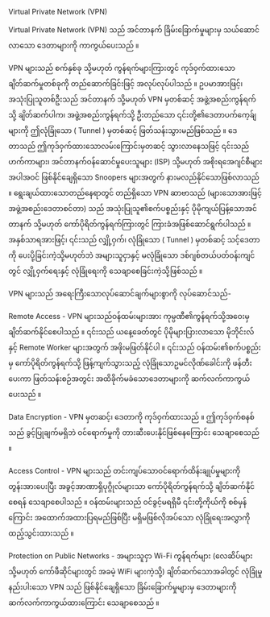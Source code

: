 Virtual Private Network (VPN)

Virtual Private Network (VPN) သည် အင်တာနက် ခြိမ်းခြောက်မှုများမှ သယ်ဆောင်လာသော ဒေတာများကို ကာကွယ်ပေးသည် ။

VPN များသည် စက်နှစ်ခု သို့မဟုတ် ကွန်ရက်များကြားတွင် ကုဒ်ဝှက်ထားသော ချိတ်ဆက်မှုတစ်ခုကို တည်ဆောက်ခြင်းဖြင့် အလုပ်လုပ်ပါသည် ။ ဥပမာအားဖြင့်၊ အသုံးပြုသူတစ်ဦးသည် အင်တာနက် သို့မဟုတ် VPN မှတစ်ဆင့် အဖွဲ့အစည်းကွန်ရက်သို့ ချိတ်ဆက်ပါက၊ အဖွဲ့အစည်းကွန်ရက်သို့ ဦးတည်သော ၎င်းတို့၏ဒေတာပက်ကေ့ခ်ျများကို ဤလုံခြုံသော ( Tunnel ) မှတစ်ဆင့် ဖြတ်သန်းသွားမည်ဖြစ်သည် ။ ဒေတာသည် ဤကုဒ်ဝှက်ထားသောလမ်းကြောင်းမှတဆင့် သွားလာနေသဖြင့် ၎င်းသည် ဟက်ကာများ၊ အင်တာနက်ဝန်ဆောင်မှုပေးသူများ (ISP) သို့မဟုတ် အစိုးရအေဂျင်စီများအပါအဝင် ဖြစ်နိုင်ချေရှိသော Snoopers များအတွက် နားမလည်နိုင်သောဖြစ်လာသည် ။ ရွေးချယ်ထားသောတည်နေရာတွင် တည်ရှိသော VPN ဆာဗာသည် (များသောအားဖြင့် အဖွဲ့အစည်းဒေတာစင်တာ) သည် အသုံးပြုသူ၏စက်ပစ္စည်းနှင့် ပိုမိုကျယ်ပြန့်သောအင်တာနက် သို့မဟုတ် ကော်ပိုရိတ်ကွန်ရက်ကြားတွင် ကြားခံအဖြစ်ဆောင်ရွက်ပါသည် ။ အနှစ်သာရအားဖြင့်၊ ၎င်းသည် လျှို့ဝှက်၊ လုံခြုံသော ( Tunnel ) မှတစ်ဆင့် သင့်ဒေတာကို ပေးပို့ခြင်းကဲ့သို့မဟုတ်ဘဲ အများသူငှာနှင့် မလုံခြုံသော ဒစ်ဂျစ်တယ်ပတ်ဝန်းကျင်တွင် လျှို့ဝှက်ရေးနှင့် လုံခြုံရေးကို သေချာစေခြင်းကဲ့သို့ဖြစ်သည် ။

VPN များသည် အရေးကြီးသောလုပ်ဆောင်ချက်များစွာကို လုပ်ဆောင်သည်-

Remote Access - VPN များသည်ဝန်ထမ်းများအား ကုမ္ပဏီ၏ကွန်ရက်သို့အဝေးမှချိတ်ဆက်နိုင်စေပါသည် ။ ၎င်းသည် ယနေ့ခေတ်တွင် ပိုမိုများပြားလာသော မိုဘိုင်းလ်နှင့် Remote Worker များအတွက် အဖိုးမဖြတ်နိုင်ပါ ။ ၎င်းသည် ဝန်ထမ်း၏စက်ပစ္စည်းမှ ကော်ပိုရိတ်ကွန်ရက်သို့ ဖြန့်ကျက်သွားသည့် လုံခြုံသောဥမင်လိုဏ်ခေါင်းကို ဖန်တီးပေးကာ ဖြတ်သန်းစဉ်အတွင်း အထိခိုက်မခံသောဒေတာများကို ဆက်လက်ကာကွယ်ပေးသည် ။

Data Encryption - VPN မှတဆင့်၊ ဒေတာကို ကုဒ်ဝှက်ထားသည် ။ ဤကုဒ်ဝှက်စနစ်သည် ခွင့်ပြုချက်မရှိဘဲ ဝင်ရောက်မှုကို တားဆီးပေးနိုင်ဖြစ်နေကြောင်း သေချာစေသည် ။

Access Control - VPN များသည် တင်းကျပ်သောဝင်ရောက်ထိန်းချုပ်မှုများကို တွန်းအားပေးပြီး အခွင့်အာဏာရှိပုဂ္ဂိုလ်များသာ ကော်ပိုရိတ်ကွန်ရက်သို့ ချိတ်ဆက်နိုင်စေရန် သေချာစေပါသည် ။ ဝန်ထမ်းများသည် ဝင်ခွင့်မရရှိမီ ၎င်းတို့ကိုယ်ကို စစ်မှန်ကြောင်း အထောက်အထားပြရမည်ဖြစ်ပြီး မရှိမဖြစ်လိုအပ်သော လုံခြုံရေးအလွှာကို ထည့်သွင်းထားသည် ။

Protection on Public Networks - အများသူငှာ Wi-Fi ကွန်ရက်များ (လေဆိပ်များ သို့မဟုတ် ကော်ဖီဆိုင်များတွင် အခမဲ့ WiFi များကဲ့သို့) ချိတ်ဆက်သောအခါတွင် လုံခြုံမှုနည်းပါးသော VPN သည် ဖြစ်နိုင်ချေရှိသော ခြိမ်းခြောက်မှုများမှ ဒေတာများကို ဆက်လက်ကာကွယ်ထားကြောင်း သေချာစေသည် ။